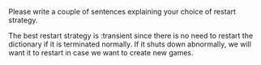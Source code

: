 
Please write a couple of sentences explaining your choice of restart
strategy.

The best restart strategy is :transient since there is no need to restart the
dictionary if it is terminated normally. If it shuts down abnormally, we will
want it to restart in case we want to create new games. 
